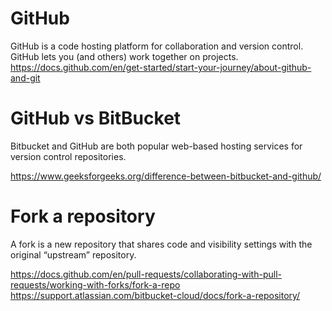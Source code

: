 # GitHub
GitHub is a code hosting platform for collaboration and version control.
GitHub lets you (and others) work together on projects.  
https://docs.github.com/en/get-started/start-your-journey/about-github-and-git

# GitHub vs BitBucket
Bitbucket and GitHub are both popular web-based hosting services for version control repositories.   

https://www.geeksforgeeks.org/difference-between-bitbucket-and-github/

# Fork a repository
A fork is a new repository that shares code and visibility settings with the original “upstream” repository.

https://docs.github.com/en/pull-requests/collaborating-with-pull-requests/working-with-forks/fork-a-repo
https://support.atlassian.com/bitbucket-cloud/docs/fork-a-repository/
